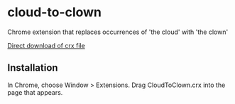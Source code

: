 cloud-to-clown
=============

Chrome extension that replaces occurrences of 'the cloud' with 'the clown'

[Direct download of crx file](http://s3.crate.im/drop/CloudToClown.crx)

Installation
------------

In Chrome, choose Window > Extensions.  Drag CloudToClown.crx into the page that appears.
